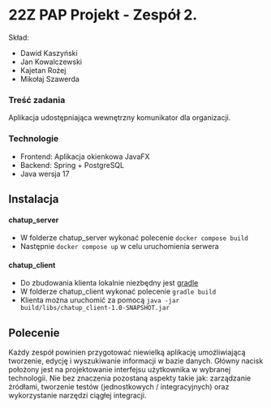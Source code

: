 # 22Z PAP Projekt - Zespół 2.

Skład:
- Dawid Kaszyński
- Jan Kowalczewski
- Kajetan Rożej
- Mikołaj Szawerda

### Treść zadania

Aplikacja udostępniająca wewnętrzny komunikator dla organizacji.  

### Technologie

- Frontend: Aplikacja okienkowa JavaFX  
- Backend: Spring + PostgreSQL
- Java wersja 17

## Instalacja

#### chatup_server
- W folderze chatup_server wykonać polecenie `docker compose build`
- Następnie `docker compose up` w celu uruchomienia serwera

#### chatup_client 
- Do zbudowania klienta lokalnie niezbędny jest [gradle](https://gradle.org/install/)
- W folderze chatup_client wykonać polecenie `gradle build`
- Klienta można uruchomić za pomocą `java -jar build/libs/chatup_client-1.0-SNAPSHOT.jar`

## Polecenie

Każdy zespół powinien przygotować niewielką aplikację umożliwiającą
tworzenie, edycję i wyszukiwanie informacji w bazie danych. Główny nacisk położony jest na projektowanie interfejsu użytkownika w
wybranej technologii. Nie bez znaczenia pozostaną aspekty takie jak:
zarządzanie źródłami, tworzenie testów (jednostkowych /
integracyjnych) oraz wykorzystanie narzędzi ciągłej integracji.


